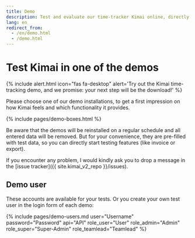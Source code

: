 ```yaml
---
title: Demo
description: Test and evaluate our time-tracker Kimai online, directly from our demo page.
lang: en
redirect_from:
  - /en/demo.html
  - /demo.html
---
```


# Test Kimai in one of the demos

{% include alert.html icon="fas fa-desktop" alert='Try out the Kimai time-tracking demo, and we promise: your next step will be the download!' %}

Please choose one of our demo installations, to get a first impression on how Kimai feels and which functionality it provides.

{% include pages/demo-boxes.html %}

Be aware that the demos will be reinstalled on a regular schedule and all entered data will be removed. But for your convenience, they 
are pre-filled with test data, so you can directly start testing features (like invoice or export).

If you encounter any problem, I would kindly ask you to drop a message in the [issue tracker]({{ site.kimai_v2_repo }}/issues).

## Demo user

These accounts are available for your tests. Or you create your own test user in the login form of each demo:
 
{% include pages/demo-users.md user="Username" password="Password" api="API" role_user="User" role_admin="Admin" role_super="Super-Admin" role_teamlead="Teamlead" %}
